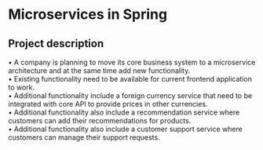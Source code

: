 # Microservices in Spring

## Project description
• A company is planning to move its core business system to a microservice architecture 
and at the same time add new functionality.  
• Existing functionality need to be available for current frontend application to work.  
• Additional functionality include a foreign currency service that need to be integrated with 
core API to provide prices in other currencies.   
• Additional functionality also include a recommendation service where customers can add 
their recommendations for products.  
• Additional functionality also include a customer support service where customers can 
manage their support requests.  
